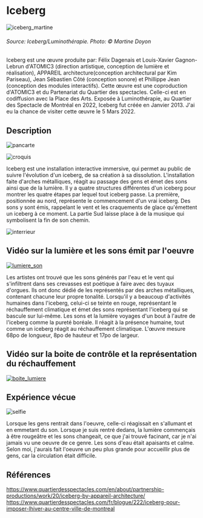 # Iceberg

![iceberg_martine](/luminotherapie_iceberg/medias/iceberg-martine-.jpg)

###### Source: Iceberg/Luminothérapie. Photo: © Martine Doyon

Iceberg est une œuvre produite par: Félix Dagenais et Louis-Xavier Gagnon-Lebrun d'ATOMIC3 (direction artistique, conception de lumière et réalisation), APPAREIL architecture(conception architectural par Kim Pariseau), Jean Sébastien Côté (conception sonore) et Phillippe Jean (conception des modules interactifs). Cette œuvre est une coproduction d'ATOMIC3 et du Partenariat du Quartier des spectacles. Celle-ci est en codiffusion avec la Place des Arts. Exposée à Luminothérapie, au Quartier des Spectacle de Montréal en 2022, Iceberg fut créée en Janvier 2013.  J'ai eu la chance de visiter cette œuvre le 5 Mars 2022.


## Description

![pancarte](/luminotherapie_iceberg/medias/pancarte.jpg)

![croquis](/luminotherapie_iceberg/croquis/croquis.jpg)

Iceberg est une installation interactive immersive, qui permet au public de suivre l'évolution d'un iceberg, de sa création à sa dissolution. L'installation faite d'arches métalliques, réagit au passage des gens et émet des sons ainsi que de la lumière. Il y a quatre structures différentes d'un iceberg pour montrer les quatre étapes par lequel tout iceberg passe. La première, positionnée au nord, représente le commencement d'un vrai iceberg. Des sons y sont émis, rappelant le vent et les craquements de glace qu'émettent un iceberg à ce moment. La partie Sud laisse place à de la musique qui symbolisent la fin de son chemin.

![interrieur](/luminotherapie_iceberg/medias/interrieur_iceberg.jpg)

## Vidéo sur la lumière et les sons émit par l'oeuvre

[![lumiere_son](https://img.youtube.com/vi/jmyOe0qiU9c/0.jpg)](https://www.youtube.com/shorts/jmyOe0qiU9c)

Les artistes ont trouvé que les sons générés par l'eau et le vent qui s'infiltrent dans ses crevasses est poétique à faire avec des tuyaux d'orgues. Ils ont donc dédié de les représentés par des arches métalliques, contenant chacune leur propre tonalité. Lorsqu'il y a beaucoup d'activités humaines dans l'iceberg, celui-ci se teinte en rouge, représentant le réchauffement climatique et émet des sons représentant l'iceberg qui se bascule sur lui-même. Les sons et la lumière voyages d'un bout à l'autre de l'iceberg comme la pureté boréale. Il réagit à la présence humaine, tout comme un iceberg réagit au réchauffement climatique. L'œuvre mesure 68po de longueur, 8po de hauteur et 17po de largeur.

## Vidéo sur la boite de contrôle et la représentation du réchauffement
[![boite_lumiere](https://img.youtube.com/vi/HHqVBNZm3aM/0.jpg)](https://www.youtube.com/shorts/HHqVBNZm3aM)


## Expérience vécue

![selfie](/luminotherapie_iceberg/medias/selfie.jpg)

Lorsque les gens rentrait dans l'oeuvre, celle-ci réagissait en s'allumant et en emmetant du son. Lorsque je suis rentré dedans, la lumière commençais à être rougeâtre et les sons changeait, ce que j'ai trouvé facinant, car je n'ai jamais vu une oeuvre de ce genre. Les sons d'eau était apaisants et calme. Selon moi, j'aurais fait l'oeuvre un peu plus grande pour accueillir plus de gens, car la circulation était difficile.

## Références

https://www.quartierdesspectacles.com/en/about/partnership-productions/work/20/iceberg-by-appareil-architecture/
https://www.quartierdesspectacles.com/fr/blogue/222/iceberg-pour-imposer-lhiver-au-centre-ville-de-montreal


